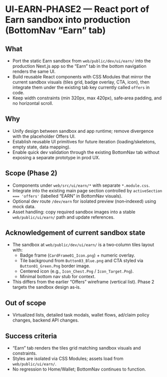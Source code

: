 # UI‑EARN‑PHASE2 — React port of Earn sandbox into production (BottomNav “Earn” tab)

## What
- Port the static Earn sandbox from `web/public/dev/ui/earn/` into the production Next.js app so the “Earn” tab in the bottom navigation renders the same UI.
- Build reusable React components with CSS Modules that mirror the current sandbox visuals (tiles grid, badge overlay, CTA, icon), then integrate them under the existing tab key currently called `offers` in code.
- Keep width constraints (min 320px, max 420px), safe‑area padding, and no horizontal scroll.

## Why
- Unify design between sandbox and app runtime; remove divergence with the placeholder Offers UI.
- Establish reusable UI primitives for future iteration (loading/skeletons, empty state, data mapping).
- Enable quick dev validation through the existing BottomNav tab without exposing a separate prototype in prod UX.

## Scope (Phase 2)
- Components under `web/src/ui/earn/*` with separate `*.module.css`.
- Integrate into the existing main page section controlled by `activeSection === 'offers'` (labelled “EARN” in BottomNav visuals).
- Optional dev route `/dev/earn` for isolated preview (non‑indexed) using mock data.
- Asset handling: copy required sandbox images into a stable `web/public/ui/earn/` path and update references.

## Acknowledgement of current sandbox state
- The sandbox at `web/public/dev/ui/earn/` is a two‑column tiles layout with:
  - Badge frame (`CardFrame01_Icon.png`) + numeric overlay.
  - Tile background from `Button03_Blue.png` and CTA styled via `Button01_Green.Png` border image.
  - Centered icon (e.g., `Icon_Chest.Png` / `Icon_Target.Png`).
  - Minimal bottom nav stub for context.
- This differs from the earlier “Offers” wireframe (vertical list). Phase 2 targets the sandbox design as‑is.

## Out of scope
- Virtualized lists, detailed task modals, wallet flows, ad/claim policy changes, backend API changes.

## Success criteria
- “Earn” tab renders the tiles grid matching sandbox visuals and constraints.
- Styles are isolated via CSS Modules; assets load from `web/public/ui/earn/`.
- No regression to Home/Wallet; BottomNav continues to function.
